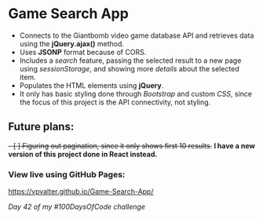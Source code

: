# Game Search App

* Connects to the Giantbomb video game database API and retrieves data using the **jQuery.ajax()** method.
* Uses **JSONP** format because of CORS.
* Includes a *search* feature, passing the selected result to a new page using *sessionStorage*, and showing more *details* about the selected item.
* Populates the HTML elements using **jQuery**.
* It only has basic styling done through *Bootstrap* and custom *CSS*, since the focus of this project is the API connectivity, not styling.

## Future plans:
~~- [ ] Figuring out pagination, since it only shows first 10 results.~~
**I have a new version of this project done in React instead.**

### View live using GitHub Pages:
https://vpvalter.github.io/Game-Search-App/

*Day 42 of my #100DaysOfCode challenge*